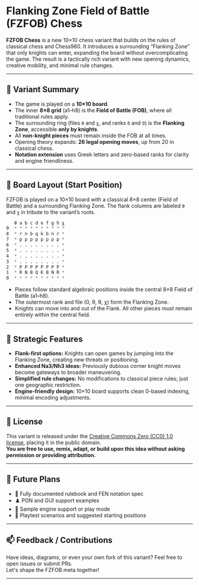 # Flanking Zone Field of Battle (FZFOB) Chess

**FZFOB Chess** is a new 10×10 chess variant that builds on the rules of classical chess and Chess960. It introduces a surrounding “Flanking Zone” that only knights can enter, expanding the board without overcomplicating the game. The result is a tactically rich variant with new opening dynamics, creative mobility, and minimal rule changes.

---

## 📌 Variant Summary

- The game is played on a **10×10 board**.
- The inner **8×8 grid** (a1–h8) is the **Field of Battle (FOB)**, where all traditional rules apply.
- The surrounding ring (files `θ` and `χ`, and ranks `0` and `9`) is the **Flanking Zone**, accessible **only by knights**.
- All **non-knight pieces** must remain inside the FOB at all times.
- Opening theory expands: **26 legal opening moves**, up from 20 in classical chess.
- **Notation extension** uses Greek letters and zero-based ranks for clarity and engine friendliness.

---

## 🧭 Board Layout (Start Position)

FZFOB is played on a 10×10 board with a classical 8×8 center (Field of Battle) and a surrounding Flanking Zone. The flank columns are labeled `θ` and `χ` in tribute to the variant’s roots.

```CSS
   θ a b c d e f g h χ 
9  * * * * * * * * * *
8  * r n b q k b n r *
7  * p p p p p p p p *
6  * . . . . . . . . *
5  * . . . . . . . . *
4  * . . . . . . . . *
3  * . . . . . . . . *
2  * P P P P P P P P *
1  * R N B Q K B N R *
0  * * * * * * * * * *
```

- Pieces follow standard algebraic positions inside the central 8×8 Field of Battle (a1–h8).
- The outermost rank and file (0, 9, θ, χ) form the Flanking Zone.
- Knights can move into and out of the Flank. All other pieces must remain entirely within the central field.

---

## 🧠 Strategic Features

- **Flank-first options:** Knights can open games by jumping into the Flanking Zone, creating new threats or positioning.
- **Enhanced Na3/Nh3 ideas:** Previously dubious corner knight moves become gateways to broader maneuvering.
- **Simplified rule changes:** No modifications to classical piece rules; just one geographic restriction.
- **Engine-friendly design:** 10×10 board supports clean 0-based indexing, minimal encoding adjustments.

---

## 📜 License

This variant is released under the [Creative Commons Zero (CC0) 1.0 license](LICENSE), placing it in the public domain.  
**You are free to use, remix, adapt, or build upon this idea without asking permission or providing attribution.**

---

## 🚧 Future Plans

- 📄 Fully documented rulebook and FEN notation spec  
- ♟️ PGN and GUI support examples  
- 🤖 Sample engine support or play mode  
- 🧪 Playtest scenarios and suggested starting positions

---

## 📫 Feedback / Contributions

Have ideas, diagrams, or even your own fork of this variant? Feel free to open issues or submit PRs.  
Let's shape the FZFOB meta together!

---
